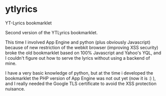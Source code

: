 ytlyrics
========

YT-Lyrics bookmarklet

Second version of the YTLyrics bookmarklet.

This time I involved App Engine and python (plus obviously Javascript)
because of new restriction of the webkit browser (improving XSS security)
broke the old bookmarklet based on 100% Javascript and Yahoo's YQL, and
I couldn't figure out how to serve the lyrics without using a backend of mine.

I have a very basic knowledge of python, but at the time i developed the 
bookmarklet the PHP version of App Engine was not out yet (now it is :) ),
and I really needed the Google TLS certificate to avoid the XSS protection nuisance.


